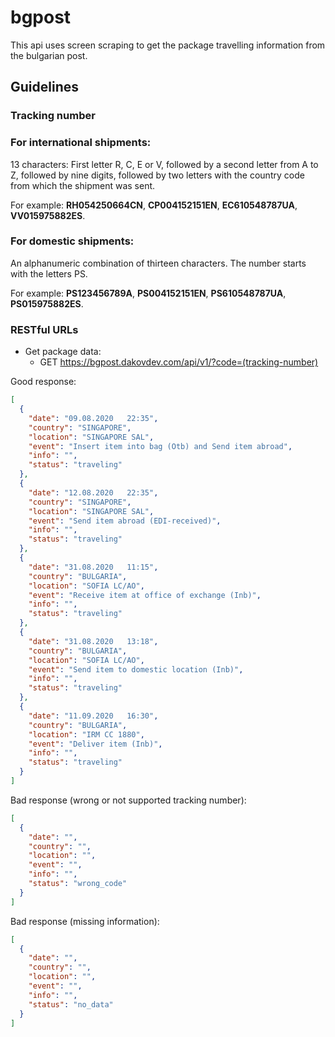 # bgpost

This api uses screen scraping to get the package travelling information from the bulgarian post.

## Guidelines

### Tracking number

### For international shipments:

13 characters: First letter R, C, E or V, followed by a second letter from A to Z, followed by nine digits, followed by two letters with the country code from which the shipment was sent.

For example: **RH054250664CN**, **CP004152151EN**, **EC610548787UA**, **VV015975882ES**.

### For domestic shipments:

An alphanumeric combination of thirteen characters. The number starts with the letters PS.

For example: **PS123456789A**, **PS004152151EN**, **PS610548787UA**, **PS015975882ES**.

### RESTful URLs

- Get package data:
  - GET https://bgpost.dakovdev.com/api/v1/?code=(tracking-number)

Good response:

```json
[
  {
    "date": "09.08.2020   22:35",
    "country": "SINGAPORE",
    "location": "SINGAPORE SAL",
    "event": "Insert item into bag (Otb) and Send item abroad",
    "info": "",
    "status": "traveling"
  },
  {
    "date": "12.08.2020   22:35",
    "country": "SINGAPORE",
    "location": "SINGAPORE SAL",
    "event": "Send item abroad (EDI-received)",
    "info": "",
    "status": "traveling"
  },
  {
    "date": "31.08.2020   11:15",
    "country": "BULGARIA",
    "location": "SOFIA LC/AO",
    "event": "Receive item at office of exchange (Inb)",
    "info": "",
    "status": "traveling"
  },
  {
    "date": "31.08.2020   13:18",
    "country": "BULGARIA",
    "location": "SOFIA LC/AO",
    "event": "Send item to domestic location (Inb)",
    "info": "",
    "status": "traveling"
  },
  {
    "date": "11.09.2020   16:30",
    "country": "BULGARIA",
    "location": "IRM CC 1880",
    "event": "Deliver item (Inb)",
    "info": "",
    "status": "traveling"
  }
]
```

Bad response (wrong or not supported tracking number):

```json
[
  {
    "date": "",
    "country": "",
    "location": "",
    "event": "",
    "info": "",
    "status": "wrong_code"
  }
]
```

Bad response (missing information):

```json
[
  {
    "date": "",
    "country": "",
    "location": "",
    "event": "",
    "info": "",
    "status": "no_data"
  }
]
```
